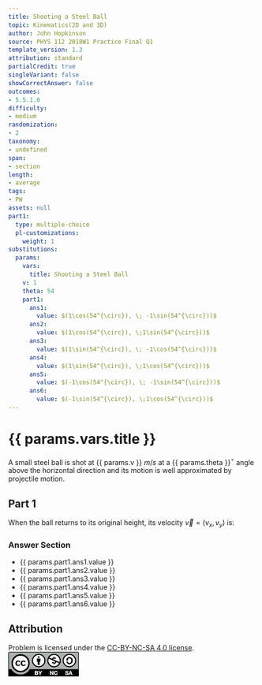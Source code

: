 ```yaml
---
title: Shooting a Steel Ball
topic: Kinematics(2D and 3D)
author: John Hopkinson
source: PHYS 112 2018W1 Practice Final Q1
template_version: 1.3
attribution: standard
partialCredit: true
singleVariant: false
showCorrectAnswer: false
outcomes:
- 5.5.1.0
difficulty:
- medium
randomization:
- 2
taxonomy:
- undefined
span:
- section
length:
- average
tags:
- PW
assets: null
part1:
  type: multiple-choice
  pl-customizations:
    weight: 1
substitutions:
  params:
    vars:
      title: Shooting a Steel Ball
    v: 1
    theta: 54
    part1:
      ans1:
        value: $(1\cos(54^{\circ}), \; -1\sin(54^{\circ}))$
      ans2:
        value: $(1\cos(54^{\circ}), \;1\sin(54^{\circ}))$
      ans3:
        value: $(1\sin(54^{\circ}), \; -1\cos(54^{\circ}))$
      ans4:
        value: $(1\sin(54^{\circ}), \;1\cos(54^{\circ}))$
      ans5:
        value: $(-1\cos(54^{\circ}), \; -1\sin(54^{\circ}))$
      ans6:
        value: $(-1\sin(54^{\circ}), \;1\cos(54^{\circ}))$
---
```

# {{ params.vars.title }}
A small steel ball is shot at {{ params.v }} $m/s$ at a {{ params.theta }}$^{\circ}$ angle above the horizontal direction and its motion is well approximated by projectile motion.

## Part 1

When the ball returns to its original height, its velocity $\overrightarrow{v} = (v_x, v_y)$ is:

### Answer Section

- {{ params.part1.ans1.value }}
- {{ params.part1.ans2.value }}
- {{ params.part1.ans3.value }}
- {{ params.part1.ans4.value }}
- {{ params.part1.ans5.value }}
- {{ params.part1.ans6.value }}

## Attribution

Problem is licensed under the [CC-BY-NC-SA 4.0 license](https://creativecommons.org/licenses/by-nc-sa/4.0/).<br> ![The Creative Commons 4.0 license requiring attribution-BY, non-commercial-NC, and share-alike-SA license.](https://raw.githubusercontent.com/firasm/bits/master/by-nc-sa.png)